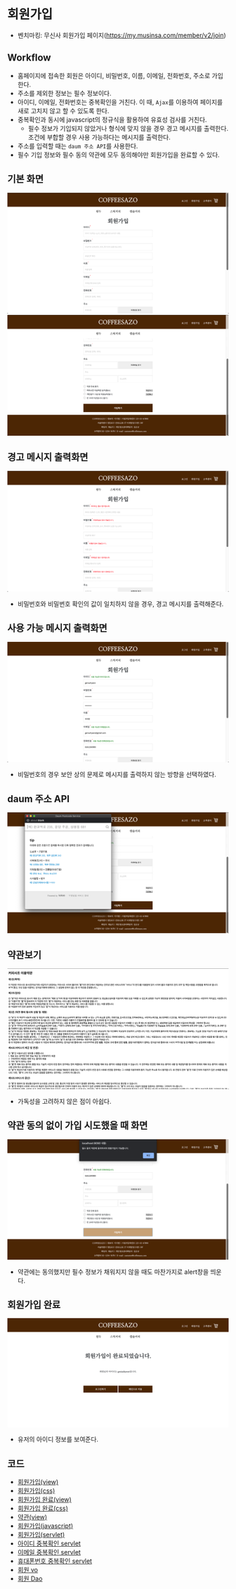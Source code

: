 # 회원가입
- 벤치마킹: 무신사 회원가입 페이지(https://my.musinsa.com/member/v2/join)
## Workflow
- 홈페이지에 접속한 회원은 아이디, 비밀번호, 이름, 이메일, 전화번호, 주소로 가입한다.
- 주소를 제외한 정보는 필수 정보이다.
- 아이디, 이메일, 전화번호는 중복확인을 거친다. 이 때, ```Ajax```를 이용하여 페이지를 새로 고치지 않고 할 수 있도록 한다.
- 중복확인과 동시에 javascript의 정규식을 활용하여 유효성 검사를 거친다.
  - 필수 정보가 기입되지 않았거나 형식에 맞지 않을 경우 경고 메시지를 출력한다. 조건에 부합할 경우 사용 가능하다는 메시지를 출력한다.
- 주소를 입력할 때는 ```daum 주소 API```를 사용한다.
- 필수 기입 정보와 필수 동의 약관에 모두 동의해야만 회원가입을 완료할 수 있다.
## 기본 화면
![](../img/signup1.png)<br/>
![](../img/signup2.png)<br/>
## 경고 메시지 출력화면
![](../img/signup_warning.png)<br/>
- 비밀번호와 비밀번호 확인의 값이 일치하지 않을 경우, 경고 메시지를 출력해준다.
## 사용 가능 메시지 출력화면
![](../img/signup_green.png)<br/>
- 비밀번호의 경우 보안 상의 문제로 메시지를 출력하지 않는 방향을 선택하였다.
## daum 주소 API
![](../img/signup_daumAPI.png)<br/>
## 약관보기
![](../img/signup_admit1.png)
- 가독성을 고려하지 않은 점이 아쉽다.
## 약관 동의 없이 가입 시도했을 때 화면
![](../img/signup_notadmit.png)<br/>
- 약관에는 동의했지만 필수 정보가 채워지지 않을 때도 마찬가지로 alert창을 띄운다.
## 회원가입 완료
![](../img/signup_complete.png)<br/>
- 유저의 아이디 정보를 보여준다.
## 코드
- [회원가입(view)](src/signup.jsp)
- [회원가입(css)](src/signup.css)
- [회원가입 완료(view)](src/signup_complete.jsp)
- [회원가입 완료(css)](src/signup_complete.css)
- [약관(view)](src/coffeesazo_admit.jsp)
- [회원가입(javascript)](src/signup.js)
- [회원가입(servlet)](src/SignupServlet.java)
- [아이디 중복확인 servlet](src/IdDuplicatedServlet.java)
- [이메일 중복확인 servlet](src/EmailDuplicatedCheckServlet.java)
- [휴대폰번호 중복확인 servlet](src/PhoneDuplicatedCheckServlet.java)
- [회원 vo](src/MemberVo.java)
- [회원 Dao](src/MemberDao.java)
